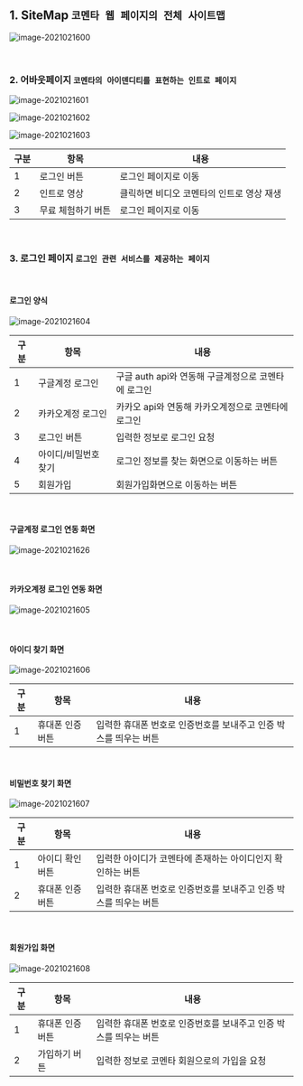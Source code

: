 ## 1. SiteMap `코멘타 웹 페이지의 전체 사이트맵`

![image-2021021600](README.assets/image-2021021600.jpg)



<br>

### 2. 어바웃페이지 `코멘타의 아이덴디티를 표현하는 인트로 페이지`

![image-2021021601](README.assets/image-2021021601.JPG)


![image-2021021602](README.assets/image-2021021602.JPG)


![image-2021021603](README.assets/image-2021021603.JPG)

| 구분 | 항목               | 내용                                            |
| ---- | ------------------ | ----------------------------------------------- |
| 1    | 로그인 버튼        | 로그인 페이지로 이동                            |
| 2    | 인트로 영상        | 클릭하면 비디오 코멘타의 인트로 영상 재생       |
| 3    | 무료 체험하기 버튼 | 로그인 페이지로 이동                            |



<br>

### 3. 로그인 페이지 `로그인 관련 서비스를 제공하는 페이지`

<br>

#### 로그인 양식

![image-2021021604](README.assets/image-2021021604.JPG)

| 구분 | 항목                | 내용                                                 |
| ---- | ------------------- | ---------------------------------------------------- |
| 1    | 구글계정 로그인     | 구글 auth api와 연동해 구글계정으로 코멘타에 로그인  |
| 2    | 카카오계정 로그인   | 카카오 api와 연동해 카카오계정으로 코멘타에 로그인   |
| 3    | 로그인 버튼         | 입력한 정보로 로그인 요청                            |
| 4    | 아이디/비밀번호 찾기| 로그인 정보를 찾는 화면으로 이동하는 버튼            |
| 5    | 회원가입            | 회원가입화면으로 이동하는 버튼                       |

<br>

#### 구글계정 로그인 연동 화면

![image-2021021626](README.assets/image-2021021626.JPG)

<br>

#### 카카오계정 로그인 연동 화면
![image-2021021605](README.assets/image-2021021605.JPG)


<br>

#### 아이디 찾기 화면
![image-2021021606](README.assets/image-2021021606.JPG)

| 구분 | 항목                | 내용                                                              |
| ---- | ------------------- | ----------------------------------------------------------------- |
| 1    | 휴대폰 인증 버튼    | 입력한 휴대폰 번호로 인증번호를 보내주고 인증 박스를 띄우는 버튼  |

<br>

#### 비밀번호 찾기 화면
![image-2021021607](README.assets/image-2021021607.JPG)

| 구분 | 항목                | 내용                                                              |
| ---- | ------------------- | ----------------------------------------------------------------- |
| 1    | 아이디 확인 버튼    | 입력한 아이디가 코멘타에 존재하는 아이디인지 확인하는 버튼        |
| 2    | 휴대폰 인증 버튼    | 입력한 휴대폰 번호로 인증번호를 보내주고 인증 박스를 띄우는 버튼  |

<br>

#### 회원가입 화면
![image-2021021608](README.assets/image-2021021608.JPG)

| 구분 | 항목                | 내용                                                              |
| ---- | ------------------- | ----------------------------------------------------------------- |
| 1    | 휴대폰 인증 버튼    | 입력한 휴대폰 번호로 인증번호를 보내주고 인증 박스를 띄우는 버튼  |
| 2    | 가입하기 버튼       | 입력한 정보로 코멘타 회원으로의 가입을 요청                       |


